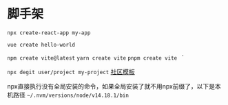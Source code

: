 


# 脚手架


`npx create-react-app my-app`


`vue create hello-world`

`npm create vite@latest`  `yarn create vite` `pnpm create vite
`
`



`npx degit user/project my-project`
[社区模板](https://github.com/vitejs/awesome-vite#templates)


npx直接执行没有全局安装的命令，如果全局安装了就不用npx前缀了，以下是本机路径
`~/.nvm/versions/node/v14.18.1/bin`
